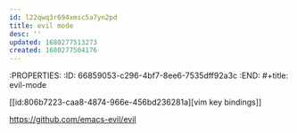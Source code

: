 ```yaml
---
id: l22qwq3r694xmsc5a7yn2pd
title: evil mode
desc: ''
updated: 1680277513273
created: 1680277504176
---
```


:PROPERTIES:
:ID:       66859053-c296-4bf7-8ee6-7535dff92a3c
:END:
#+title: evil-mode

[[id:806b7223-caa8-4874-966e-456bd236281a][vim key bindings]]

https://github.com/emacs-evil/evil